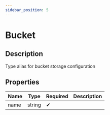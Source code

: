 ```yaml
---
sidebar_position: 5
---
```


# Bucket

## Description

Type alias for bucket storage configuration

## Properties

| Name | Type   | Required | Description |
| ---- | ------ | -------- | ----------- |
| name | string | ✔       |             |
